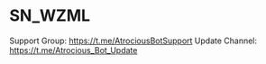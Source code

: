 # SN_WZML

Support Group: https://t.me/AtrociousBotSupport
Update Channel: https://t.me/Atrocious_Bot_Update
